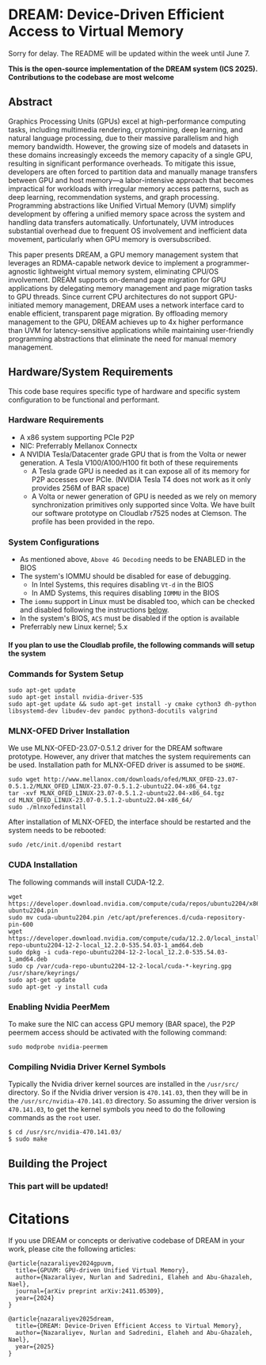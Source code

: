 # DREAM: Device-Driven Efficient Access to Virtual Memory

Sorry for delay. The README will be updated within the week until June 7.



**This is the open-source implementation of the DREAM system (ICS 2025). Contributions to the codebase are most welcome**

Abstract
-------------------------------------------------------------------------------
Graphics Processing Units (GPUs) excel at high-performance computing tasks, including multimedia rendering, cryptomining, deep learning, and natural language processing, due to their massive parallelism and high memory bandwidth. However, the growing size of models and datasets in these domains increasingly exceeds the memory capacity of a single GPU, resulting in significant performance overheads. To mitigate this issue, developers are often forced to partition data and manually manage transfers between GPU and host memory—a labor-intensive approach that becomes impractical for workloads with irregular memory access patterns, such as deep learning, recommendation systems, and graph processing. Programming abstractions like Unified Virtual Memory (UVM) simplify development by offering a unified memory space across the system and handling data transfers automatically. Unfortunately, UVM introduces substantial overhead due to frequent OS involvement and inefficient data movement, particularly when GPU memory is oversubscribed.

This paper presents DREAM, a GPU memory management system that leverages an RDMA-capable network device to implement a programmer-agnostic lightweight virtual memory system, eliminating CPU/OS involvement. DREAM supports on-demand page migration for GPU applications by delegating memory management and page migration tasks to GPU threads. Since current CPU architectures do not support GPU-initiated memory management, DREAM uses a network interface card to enable efficient, transparent page migration. By offloading memory management to the GPU, DREAM achieves up to 4x higher performance than UVM for latency-sensitive applications while maintaining user-friendly programming abstractions that eliminate the need for manual memory management.

Hardware/System Requirements
-------------------------------------------------------------------------------
This code base requires specific type of hardware and specific system configuration to be functional and performant.

### Hardware Requirements ###
* A x86 system supporting PCIe P2P
* NIC: Preferrably Mellanox Connectx
* A NVIDIA Tesla/Datacenter grade GPU that is from the Volta or newer generation. A Tesla V100/A100/H100 fit both of these requirements
  * A Tesla grade GPU is needed as it can expose all of its memory for P2P accesses over PCIe. (NVIDIA Tesla T4 does not work as it only provides 256M of BAR space)
  * A Volta or newer generation of GPU is needed as we rely on memory synchronization primitives only supported since Volta.
We have built our software prototype on Cloudlab r7525 nodes at Clemson. The profile has been provided in the repo.

### System Configurations ###
* As mentioned above, `Above 4G Decoding` needs to be ENABLED in the BIOS
* The system's IOMMU should be disabled for ease of debugging.
  * In Intel Systems, this requires disabling `Vt-d` in the BIOS
  * In AMD Systems, this requires disabling `IOMMU` in the BIOS
* The `iommu` support in Linux must be disabled too, which can be checked and disabled following the instructions [below](#disable-iommu-in-linux).
* In the system's BIOS, `ACS` must be disabled if the option is available
* Preferrably new Linux kernel; 5.x
  
#### If you plan to use the Cloudlab profile, the following commands will setup the system

### Commands for System Setup ###

```
sudo apt-get update
sudo apt-get install nvidia-driver-535
sudo apt-get update && sudo apt-get install -y cmake cython3 dh-python libsystemd-dev libudev-dev pandoc python3-docutils valgrind
```

### MLNX-OFED Driver Installation ###
We use MLNX-OFED-23.07-0.5.1.2 driver for the DREAM software prototype. However, any driver that matches the system requirements can be used.
Installation path for MLNX-OFED driver is assumed to be `$HOME`.

```
sudo wget http://www.mellanox.com/downloads/ofed/MLNX_OFED-23.07-0.5.1.2/MLNX_OFED_LINUX-23.07-0.5.1.2-ubuntu22.04-x86_64.tgz
tar -xvf MLNX_OFED_LINUX-23.07-0.5.1.2-ubuntu22.04-x86_64.tgz
cd MLNX_OFED_LINUX-23.07-0.5.1.2-ubuntu22.04-x86_64/
sudo ./mlnxofedinstall
```

After installation of MLNX-OFED, the interface should be restarted and the system needs to be rebooted:

`sudo /etc/init.d/openibd restart`


### CUDA Installation ###

The following commands will install CUDA-12.2.

```
wget https://developer.download.nvidia.com/compute/cuda/repos/ubuntu2204/x86_64/cuda-ubuntu2204.pin
sudo mv cuda-ubuntu2204.pin /etc/apt/preferences.d/cuda-repository-pin-600
wget https://developer.download.nvidia.com/compute/cuda/12.2.0/local_installers/cuda-repo-ubuntu2204-12-2-local_12.2.0-535.54.03-1_amd64.deb
sudo dpkg -i cuda-repo-ubuntu2204-12-2-local_12.2.0-535.54.03-1_amd64.deb
sudo cp /var/cuda-repo-ubuntu2204-12-2-local/cuda-*-keyring.gpg /usr/share/keyrings/
sudo apt-get update
sudo apt-get -y install cuda
```

### Enabling Nvidia PeerMem ###
To make sure the NIC can access GPU memory (BAR space), the P2P peermem access should be activated with the following command:

`sudo modprobe nvidia-peermem`


### Compiling Nvidia Driver Kernel Symbols ###
Typically the Nvidia driver kernel sources are installed in the `/usr/src/` directory.
So if the Nvidia driver version is `470.141.03`, then they will be in the `/usr/src/nvidia-470.141.03` directory.
So assuming the driver version is `470.141.03`, to get the kernel symbols you need to do the following commands as the `root` user.

```
$ cd /usr/src/nvidia-470.141.03/
$ sudo make
```

Building the Project
-------------------------------------------------------------------------------
### This part will be updated! ###



# Citations 

If you use DREAM or concepts or derivative codebase of DREAM in your work, please cite the following articles:

```
@article{nazaraliyev2024gpuvm,
  title={GPUVM: GPU-driven Unified Virtual Memory},
  author={Nazaraliyev, Nurlan and Sadredini, Elaheh and Abu-Ghazaleh, Nael},
  journal={arXiv preprint arXiv:2411.05309},
  year={2024}
}

@article{nazaraliyev2025dream,
  title={DREAM: Device-Driven Efficient Access to Virtual Memory},
  author={Nazaraliyev, Nurlan and Sadredini, Elaheh and Abu-Ghazaleh, Nael},
  year={2025}
}
```
